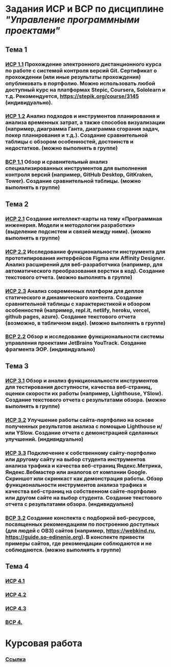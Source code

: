 # __Задания ИСР и ВСР по дисциплине *"Управление программными проектами"*__

## Тема 1

### [ИСР 1.1](https://github.com/Igor-voy/IVT-all-sem/blob/main/3%20%D0%BA%D1%83%D1%80%D1%81/%D0%A3%D0%9F%D0%9F/%D0%A2%D0%B5%D0%BC%D0%B0%201/%D0%98%D0%A1%D0%A0_1.1_%D0%92%D0%BE%D0%B9%D1%82%D0%B5%D0%BD%D0%BA%D0%BE.jpg) Прохождение электронного дистанционного курса по работе с системой контроля версий Git. Сертификат о прохождении (или иные результаты прохождения) опубликовать в портфолио. Можно использовать любой доступный курс на платформах Stepic, Coursera, Sololearn и т.д. Рекомендуется, https://stepik.org/course/3145 (индивидуально).

### [ИСР 1.2](https://github.com/Igor-voy/IVT-all-sem/blob/main/3%20%D0%BA%D1%83%D1%80%D1%81/%D0%A3%D0%9F%D0%9F/%D0%A2%D0%B5%D0%BC%D0%B0%201/%D0%98%D0%A1%D0%A0_1.2_%D0%92%D0%BE%D0%B9%D1%82%D0%B5%D0%BD%D0%BA%D0%BE.pdf) Анализ подходов и инструментов планирования и анализа временных затрат, а также способов визуализации (например, диаграмма Ганта, диаграмма сгорания задач, покер планирования и т.д.). Создание сравнительной таблицы с обзором особенностей, достоинств и недостатков. (можно выполнять в группе)

### [ВСР 1.1](https://github.com/Igor-voy/IVT-all-sem/blob/main/3%20%D0%BA%D1%83%D1%80%D1%81/%D0%A3%D0%9F%D0%9F/%D0%A2%D0%B5%D0%BC%D0%B0%201/%D0%92%D0%A1%D0%A0_1.1_%D0%92%D0%BE%D0%B9%D1%82%D0%B5%D0%BD%D0%BA%D0%BE.pdf) Обзор и сравнительный анализ специализированных инструментов для выполнения контроля версий (например, GitHub Desktop, GitKraken, Tower). Создание сравнительной таблицы. (можно выполнять в группе)

## Тема 2

### [ИСР 2.1](https://github.com/Igor-voy/IVT-all-sem/blob/main/3%20%D0%BA%D1%83%D1%80%D1%81/%D0%A3%D0%9F%D0%9F/%D0%A2%D0%B5%D0%BC%D0%B0%202/%D0%98%D0%A1%D0%A0_2.1_%D0%92%D0%BE%D0%B9%D1%82%D0%B5%D0%BD%D0%BA%D0%BE.pdf) Создание интеллект-карты на тему «Программная инженерия. Модели и методологии разработки» (выделение подсистем и связей между ними). (можно выполнять в группе)

### [ИСР 2.2](https://github.com/Igor-voy/IVT-all-sem/blob/main/3%20%D0%BA%D1%83%D1%80%D1%81/%D0%A3%D0%9F%D0%9F/%D0%A2%D0%B5%D0%BC%D0%B0%202/%D0%98%D0%A1%D0%A0_2.2_%D0%92%D0%BE%D0%B9%D1%82%D0%B5%D0%BD%D0%BA%D0%BE.pdf) Исследование функциональности инструмента для прототипирования интерфейсов Figma или Affinity Designer. Анализ расширений для веб-разработчика (например, для автоматического преобразования верстки в код). Создание текстового отчета. (можно выполнять в группе)

### [ИСР 2.3](https://github.com/Igor-voy/IVT-all-sem/blob/main/3%20%D0%BA%D1%83%D1%80%D1%81/%D0%A3%D0%9F%D0%9F/%D0%A2%D0%B5%D0%BC%D0%B0%202/%D0%98%D0%A1%D0%A0_2.3_%D0%92%D0%BE%D0%B9%D1%82%D0%B5%D0%BD%D0%BA%D0%BE.pdf) Анализ современных платформ для деплоя статического и динамического контента. Создание сравнительной таблицы с характеристикой и обзором особенностей (например, repl.it, netlify, heroku, vercel, github pages, azure). Создание текстового отчета (возможно, в табличном виде). (можно выполнять в группе)

### [ВСР 2.2](https://github.com/Igor-voy/IVT-all-sem/blob/main/3%20%D0%BA%D1%83%D1%80%D1%81/%D0%A3%D0%9F%D0%9F/%D0%A2%D0%B5%D0%BC%D0%B0%202/%D0%92%D0%A1%D0%A0_2.2_%D0%92%D0%BE%D0%B9%D1%82%D0%B5%D0%BD%D0%BA%D0%BE.pdf) Обзор и исследование функциональности системы управления проектами JetBrains YouTrack. Создание фрагмента ЭОР. (индивидуально)

## Тема 3

### [ИСР 3.1](https://github.com/Igor-voy/IVT-all-sem/blob/main/3%20%D0%BA%D1%83%D1%80%D1%81/%D0%A3%D0%9F%D0%9F/%D0%A2%D0%B5%D0%BC%D0%B0%203/%D0%98%D0%A1%D0%A0_3.1_%D0%92%D0%BE%D0%B9%D1%82%D0%B5%D0%BD%D0%BA%D0%BE.pdf) Обзор и анализ функциональности инструментов для тестирования доступности, качества веб-страниц, оценки скорости их работы (например, Lighthouse, YSlow). Создание текстового отчета с результатами обзора. (можно выполнять в группе)

### [ИСР 3.2](https://github.com/Igor-voy/IVT-all-sem/blob/main/3%20%D0%BA%D1%83%D1%80%D1%81/%D0%A3%D0%9F%D0%9F/%D0%A2%D0%B5%D0%BC%D0%B0%203/%D0%98%D0%A1%D0%A0_3.2_%D0%92%D0%BE%D0%B9%D1%82%D0%B5%D0%BD%D0%BA%D0%BE.pdf) Улучшение работы сайта-портфолио на основе полученных результатов анализа с помощью Lighthouse и/или YSlow. Создание отчета с демонстрацией сделанных улучшений. (индивидуально)

### [ИСР 3.3](https://github.com/Igor-voy/IVT-all-sem/blob/main/3%20%D0%BA%D1%83%D1%80%D1%81/%D0%A3%D0%9F%D0%9F/%D0%A2%D0%B5%D0%BC%D0%B0%203/%D0%98%D0%A1%D0%A0_3.3_%D0%92%D0%BE%D0%B9%D1%82%D0%B5%D0%BD%D0%BA%D0%BE.pdf) Подключение к собственному сайту-портфолио или другому сайту на выбор студента инструментов анализа трафика и качества веб-страниц Яндекс.Метрика, Яндекс.Вебмастер или аналогов от компании Google. Скриншот или скринкаст как демонстрация работы. Обзор функциональности инструментов анализа трафика и качества веб-страниц на собственном сайте-портфолио или другом сайте на выбор студента. Создание текстового отчета с результатами обзора. (индивидуально)

### [ВСР 3.2](https://github.com/Igor-voy/IVT-all-sem/blob/main/3%20%D0%BA%D1%83%D1%80%D1%81/%D0%A3%D0%9F%D0%9F/%D0%A2%D0%B5%D0%BC%D0%B0%203/%D0%92%D0%A1%D0%A0_3.2_%D0%92%D0%BE%D0%B9%D1%82%D0%B5%D0%BD%D0%BA%D0%BE.pdf) Создание конспекта с подборкой веб-ресурсов, посвященных рекомендациям по построению доступных (для людей с ОВЗ) сайтов (например, https://webkind.ru, https://guide.so-edinenie.org). В конспекте привести примеры сайтов, где рекомендации соблюдаются и не соблюдаются. (можно выполнять в группе)

## Тема 4

### [ИСР 4.1]() 

### [ИСР 4.2]() 

### [ИСР 4.3]() 

### [ВСР 4.]() 

# __Курсовая работа__

### [Ссылка](https://github.com/Igor-voy/IVT-all-sem/blob/main/3%20%D0%BA%D1%83%D1%80%D1%81/%D0%A3%D0%9F%D0%9F/%D0%9A%D1%83%D1%80%D1%81%D0%BE%D0%B2%D0%B0%D1%8F%20%D1%80%D0%B0%D0%B1%D0%BE%D1%82%D0%B0/%D0%9A%D1%83%D1%80%D1%81%D0%BE%D0%B2%D0%B0%D1%8F%20%D1%80%D0%B0%D0%B1%D0%BE%D1%82%D0%B0_%D0%92%D0%BE%D0%B9%D1%82%D0%B5%D0%BD%D0%BA%D0%BE.pdf)
